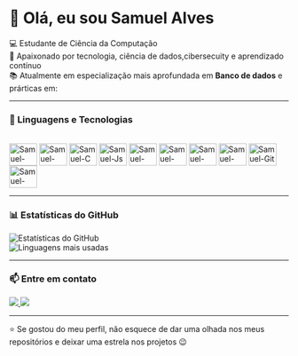 # 👋 Olá, eu sou Samuel Alves  

💻 Estudante de Ciência da Computação  
🚀 Apaixonado por tecnologia, ciência de dados,cibersecuity e aprendizado contínuo  
📚 Atualmente em especialização mais aprofundada em  **Banco de dados** e prárticas em:

---

### 🚀 Linguagens e Tecnologias
<div style="display: inline_block"><br>
  <img align="center" alt="Samuel-Python" height="40" width="50" src="https://cdn.jsdelivr.net/gh/devicons/devicon/icons/python/python-original.svg">
  <img align="center" alt="Samuel-Java" height="40" width="50" src="https://cdn.jsdelivr.net/gh/devicons/devicon/icons/java/java-original.svg">
  <img align="center" alt="Samuel-C" height="40" width="50" src="https://cdn.jsdelivr.net/gh/devicons/devicon/icons/c/c-original.svg">
  <img align="center" alt="Samuel-Js" height="40" width="50" src="https://cdn.jsdelivr.net/gh/devicons/devicon/icons/javascript/javascript-original.svg">
  <img align="center" alt="Samuel-PHP" height="40" width="50" src="https://cdn.jsdelivr.net/gh/devicons/devicon/icons/php/php-original.svg">
  <img align="center" alt="Samuel-HTML" height="40" width="50" src="https://cdn.jsdelivr.net/gh/devicons/devicon/icons/html5/html5-original.svg">
  <img align="center" alt="Samuel-CSS" height="40" width="50" src="https://cdn.jsdelivr.net/gh/devicons/devicon/icons/css3/css3-original.svg">
  <img align="center" alt="Samuel-MySQL" height="40" width="50" src="https://cdn.jsdelivr.net/gh/devicons/devicon/icons/mysql/mysql-original.svg">
  <img align="center" alt="Samuel-Git" height="40" width="50" src="https://cdn.jsdelivr.net/gh/devicons/devicon/icons/git/git-original.svg">
  <img align="center" alt="Samuel-VSCode" height="40" width="50" src="https://cdn.jsdelivr.net/gh/devicons/devicon/icons/vscode/vscode-original.svg">
</div>

---

### 📊 Estatísticas do GitHub
![Estatísticas do GitHub](https://github-readme-stats.vercel.app/api?username=SAMUELaalvess&show_icons=true&theme=dark)  
![Linguagens mais usadas](https://github-readme-stats.vercel.app/api/top-langs/?username=SAMUELaalvess&layout=compact&theme=dark)

---

### 📫 Entre em contato

<div>
  <a href="mailto:seuemail@gmail.com">
    <img src="https://img.shields.io/badge/Gmail-D14836?style=for-the-badge&logo=gmail&logoColor=white" target="_blank">
  </a>
  <a href="https://www.linkedin.com/in/samuel-ferreira-alves" target="_blank">
    <img src="https://img.shields.io/badge/LinkedIn-0077B5?style=for-the-badge&logo=linkedin&logoColor=white" target="_blank">
  </a>
</div>

---

⭐ Se gostou do meu perfil, não esquece de dar uma olhada nos meus repositórios e deixar uma estrela nos projetos 😉
